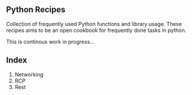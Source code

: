 ## Python Recipes
Collection of frequently used Python functions and library usage. 
These recipes aims to be an open cookbook for frequently done tasks in python. 

This is continous work in progress...

## Index
1. Networking
2. RCP
3. Rest

